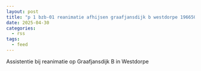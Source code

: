 ```yaml
---
layout: post
title: "p 1 bzb-01 reanimatie afhijsen graafjansdijk b westdorpe 196650"
date: 2025-04-30
categories: 
  - rss
tags: 
  - feed
---
```


Assistentie bij reanimatie op Graafjansdijk B in Westdorpe
